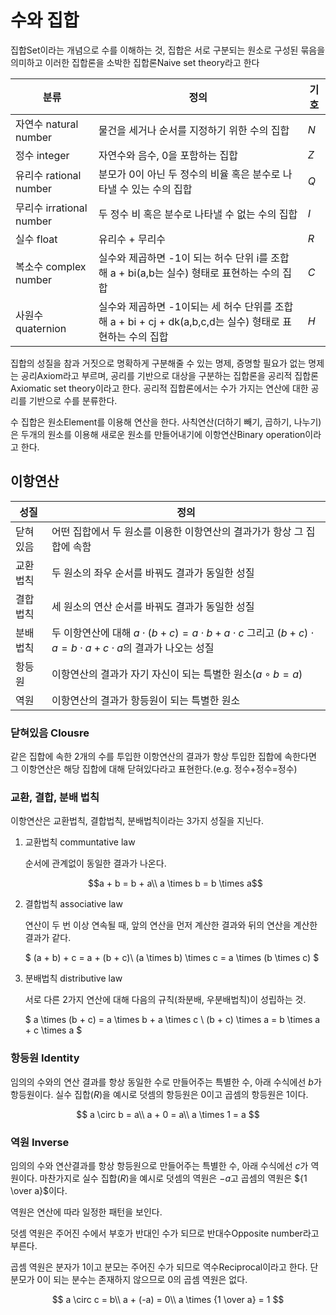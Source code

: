 # 수와 집합

집합Set이라는 개념으로 수를 이해하는 것, 집합은 서로 구분되는 원소로 구성된 묶음을 의미하고 이러한 집합론을 소박한 집합론Naive set theory라고 한다

| 분류                     | 정의                                                                                                      | 기호 |
| ------------------------ | --------------------------------------------------------------------------------------------------------- | ---- |
| 자연수 natural number    | 물건을 세거나 순서를 지정하기 위한 수의 집합                                                              | $N$  |
| 정수 integer             | 자연수와 음수, 0을 포함하는 집합                                                                          | $Z$  |
| 유리수 rational number   | 분모가 0이 아닌 두 정수의 비율 혹은 분수로 나타낼 수 있는 수의 집합                                       | $Q$  |
| 무리수 irrational number | 두 정수 비 혹은 분수로 나타낼 수 없는 수의 집합                                                           | $I$  |
| 실수 float               | 유리수 + 무리수                                                                                           | $R$  |
| 복소수 complex number    | 실수와 제곱하면 -1이 되는 허수 단위 i를 조합해 a + bi(a,b는 실수) 형태로 표현하는 수의 집합               | $C$  |
| 사원수 quaternion        | 실수와 제곱하면 -1이되는 세 허수 단위를 조합해 a + bi + cj + dk(a,b,c,d는 실수) 형태로 표현하는 수의 집합 | $H$  |

집합의 성질을 참과 거짓으로 명확하게 구분해줄 수 있는 명제, 증명할 필요가 없는 명제는 공리Axiom라고 부르며, 공리를 기반으로 대상을 구분하는 집합론을 공리적 집합론Axiomatic set theory이라고 한다.
공리적 집합론에서는 수가 가지는 연산에 대한 공리를 기반으로 수를 분류한다.

수 집합은 원소Element를 이용해 연산을 한다. 사칙연산(더하기 빼기, 곱하기, 나누기)은 두개의 원소를 이용해 새로운 원소를 만들어내기에 이항연산Binary operation이라고 한다.

## 이항연산

| 성질     | 정의                                                                                                                               |
| -------- | ---------------------------------------------------------------------------------------------------------------------------------- |
| 닫혀있음 | 어떤 집합에서 두 원소를 이용한 이항연산의 결과가가 항상 그 집합에 속함                                                             |
| 교환법칙 | 두 원소의 좌우 순서를 바꿔도 결과가 동일한 성질                                                                                    |
| 결합법칙 | 세 원소의 연산 순서를 바꿔도 결과가 동일한 성질                                                                                    |
| 분배법칙 | 두 이항연산에 대해 $a \cdot (b + c) = a \cdot b + a \cdot c$ 그리고 $(b + c) \cdot a = b \cdot a + c \cdot a$의 결과가 나오는 성질 |
| 항등원   | 이항연산의 결과가 자기 자신이 되는 특별한 원소($a \circ b = a$)                                                                    |
| 역원     | 이항연산의 결과가 항등원이 되는 특별한 원소                                                                                        |

### 닫혀있음 Clousre

같은 집합에 속한 2개의 수를 투입한 이항연산의 결과가 항상 투입한 집합에 속한다면 그 이항연산은 해당 집합에 대해 닫혀있다라고 표현한다.(e.g. 정수+정수=정수)

### 교환, 결합, 분배 법칙

이항연산은 교환법칙, 결합법칙, 분배법칙이라는 3가지 성질을 지닌다.

1. 교환법칙 communtative law

   순서에 관계없이 동일한 결과가 나온다.

   ```math
   a + b = b + a\\
   a \times b = b \times a
   ```

2. 결합법칙 associative law

   연산이 두 번 이상 연속될 때, 앞의 연산을 먼저 계산한 결과와 뒤의 연산을 계산한 결과가 같다.

   $
   (a + b) + c = a + (b + c)\\
   (a \times b) \times c = a \times (b \times c)
   $

3. 분배법칙 distributive law

   서로 다른 2가지 연산에 대해 다음의 규칙(좌분배, 우분배법칙)이 성립하는 것.

   $
   a \times (b + c) = a \times b + a \times c \\
   (b + c) \times a = b \times a + c \times a
   $

### 항등원 Identity

임의의 수와의 연산 결과를 항상 동일한 수로 만들어주는 특별한 수, 아래 수식에선 $b$가 항등원이다.
실수 집합($R$)을 예시로 덧셈의 항등원은 0이고 곱셈의 항등원은 $1$이다.

$$
a \circ b = a\\
a + 0 = a\\
a \times 1 = a
$$

### 역원 Inverse

임의의 수와 연산결과를 항상 항등원으로 만들어주는 특별한 수, 아래 수식에선 $c$가 역원이다.
마찬가지로 실수 집합($R$)을 예시로 덧셈의 역원은 $-a$고 곱셈의 역원은 ${1 \over a}$이다.

역원은 연산에 따라 일정한 패턴을 보인다.

덧셈 역원은 주어진 수에서 부호가 반대인 수가 되므로 반대수Opposite number라고 부른다.

곱셈 역원은 분자가 $1$이고 분모는 주어진 수가 되므로 역수Reciprocal이라고 한다.
단 분모가 $0$이 되는 분수는 존재하지 않으므로 $0$의 곱셈 역원은 없다.

$$
a \circ c = b\\
a + (-a) = 0\\
a \times {1 \over a} = 1
$$
